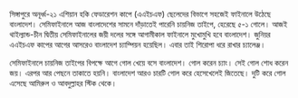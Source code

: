 সিঙ্গাপুরে অনূর্ধ্ব-২১ এশিয়ান হকি ফেডারেশন কাপে (এএইচএফ) ছেলেদের বিভাগে সহজেই ফাইনালে উঠেছে বাংলাদেশ। সেমিফাইনালে আজ বাংলাদেশের সামনে দাঁড়াতেই পারেনি চায়নিজ তাইপে, হেরেছে ৫-১ গোলে। আজই থাইল্যান্ড-চীন দ্বিতীয় সেমিফাইনালের জয়ী দলের সঙ্গে আগামীকাল ফাইনালে মুখোমুখি হবে বাংলাদেশ। জুনিয়র এএইচএফ কাপের আগের আসরেও বাংলাদেশ চ্যাম্পিয়ন হয়েছিল। এবার তাই শিরোপা ধরে রাখার চ্যালেঞ্জ।

সেমিফাইনালে চায়নিজ তাইপের বিপক্ষে আগে গোল খেয়ে বসে বাংলাদেশ। গোল করেন চ্যাং। সেই গোল শোধ করেন জয়। এরপর আর পেছনে তাকাতে হয়নি। বাংলাদেশ আরও চারটি গোল করে হেসেখেলেই জিতেছে। দুটি করে গোল এসেছে আমিরুল ও আবদুল্লাহর স্টিক থেকে।
